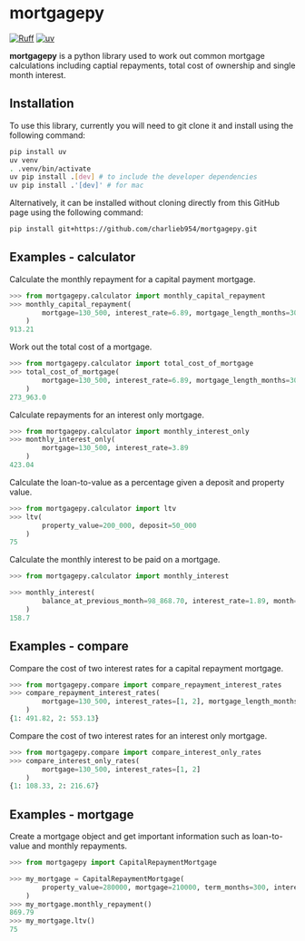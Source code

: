 # mortgagepy

[![Ruff](https://img.shields.io/endpoint?url=https://raw.githubusercontent.com/astral-sh/ruff/main/assets/badge/v2.json)](https://github.com/astral-sh/ruff)
[![uv](https://img.shields.io/endpoint?url=https://raw.githubusercontent.com/astral-sh/uv/main/assets/badge/v0.json)](https://github.com/astral-sh/uv)

**mortgagepy** is a python library used to work out common mortgage calculations
including captial repayments, total cost of ownership and single month interest.

## Installation

To use this library, currently you will need to git clone it and install using
the following command:

```bash
pip install uv
uv venv
. .venv/bin/activate
uv pip install .[dev] # to include the developer dependencies
uv pip install .'[dev]' # for mac
```

Alternatively, it can be installed without cloning directly from this GitHub
page using the following command:

```bash
pip install git+https://github.com/charlieb954/mortgagepy.git
```

## Examples - calculator

Calculate the monthly repayment for a capital payment mortgage.
```python
>>> from mortgagepy.calculator import monthly_capital_repayment
>>> monthly_capital_repayment(
        mortgage=130_500, interest_rate=6.89, mortgage_length_months=300
    )
913.21
```

Work out the total cost of a mortgage.
```python
>>> from mortgagepy.calculator import total_cost_of_mortgage
>>> total_cost_of_mortgage(
        mortgage=130_500, interest_rate=6.89, mortgage_length_months=300
    )
273_963.0
```

Calculate repayments for an interest only mortgage.
```python
>>> from mortgagepy.calculator import monthly_interest_only
>>> monthly_interest_only(
        mortgage=130_500, interest_rate=3.89
    )
423.04
```

Calculate the loan-to-value as a percentage given a deposit and property value.
```python
>>> from mortgagepy.calculator import ltv
>>> ltv(
        property_value=200_000, deposit=50_000
    )
75
```

Calculate the monthly interest to be paid on a mortgage.
```python
>>> from mortgagepy.calculator import monthly_interest

>>> monthly_interest(
        balance_at_previous_month=98_868.70, interest_rate=1.89, month=10, year=2023
    )
158.7
```

## Examples - compare

Compare the cost of two interest rates for a capital repayment mortgage.
```python
>>> from mortgagepy.compare import compare_repayment_interest_rates
>>> compare_repayment_interest_rates(
        mortgage=130_500, interest_rates=[1, 2], mortgage_length_months=300
    )
{1: 491.82, 2: 553.13}
```

Compare the cost of two interest rates for an interest only mortgage.
```python
>>> from mortgagepy.compare import compare_interest_only_rates
>>> compare_interest_only_rates(
        mortgage=130_500, interest_rates=[1, 2]
    )
{1: 108.33, 2: 216.67}
```

## Examples - mortgage

Create a mortgage object and get important information such as loan-to-value and
monthly repayments.
```python
>>> from mortgagepy import CapitalRepaymentMortgage

>>> my_mortgage = CapitalRepaymentMortgage(
        property_value=280000, mortgage=210000, term_months=300, interest_rate=1.8
    )
>>> my_mortgage.monthly_repayment()
869.79
>>> my_mortgage.ltv()
75
```